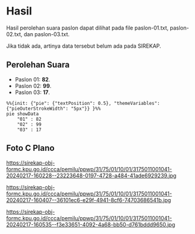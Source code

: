 # Hasil

Hasil perolehan suara paslon dapat dilihat pada file paslon-01.txt, paslon-02.txt, dan paslon-03.txt.

Jika tidak ada, artinya data tersebut belum ada pada SIREKAP.

## Perolehan Suara

 * Paslon 01: **82**.
 * Paslon 02: **99**.
 * Paslon 03: **17**.

```mermaid
%%{init: {"pie": {"textPosition": 0.5}, "themeVariables": {"pieOuterStrokeWidth": "5px"}} }%%
pie showData
    "01" : 82
    "02" : 99
    "03" : 17
```
## Foto C Plano

https://sirekap-obj-formc.kpu.go.id/ccca/pemilu/ppwp/31/75/01/10/01/3175011001041-20240217-160228--23223648-0197-4728-a484-41ade6929239.jpg

https://sirekap-obj-formc.kpu.go.id/ccca/pemilu/ppwp/31/75/01/10/01/3175011001041-20240217-160407--36101ec6-e29f-4941-8cf6-74703686541b.jpg

https://sirekap-obj-formc.kpu.go.id/ccca/pemilu/ppwp/31/75/01/10/01/3175011001041-20240217-160535--f3e33651-4092-4a68-bb50-d761bddd9650.jpg
